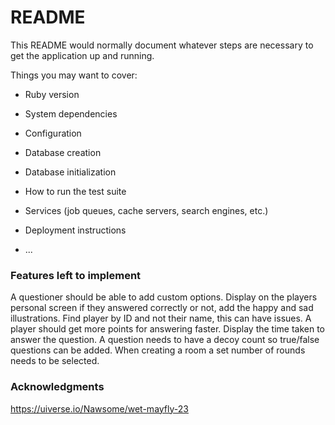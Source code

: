 # README

This README would normally document whatever steps are necessary to get the
application up and running.

Things you may want to cover:

* Ruby version

* System dependencies

* Configuration

* Database creation

* Database initialization

* How to run the test suite

* Services (job queues, cache servers, search engines, etc.)

* Deployment instructions

* ...

### Features left to implement

A questioner should be able to add custom options.
Display on the players personal screen if they answered correctly or not, add the happy and sad illustrations.
Find player by ID and not their name, this can have issues.
A player should get more points for answering faster.
Display the time taken to answer the question.
A question needs to have a decoy count so true/false questions can be added.
When creating a room a set number of rounds needs to be selected.

### Acknowledgments

https://uiverse.io/Nawsome/wet-mayfly-23
